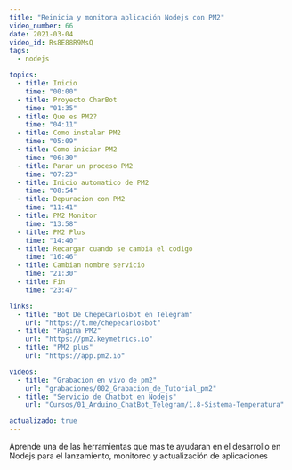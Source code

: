 ```yaml
---
title: "Reinicia y monitora aplicación Nodejs con PM2"
video_number: 66
date: 2021-03-04
video_id: Rs8E88R9MsQ
tags:
  - nodejs

topics:
  - title: Inicio
    time: "00:00"
  - title: Proyecto CharBot
    time: "01:35"
  - title: Que es PM2?
    time: "04:11"
  - title: Como instalar PM2
    time: "05:09"
  - title: Como iniciar PM2
    time: "06:30"
  - title: Parar un proceso PM2
    time: "07:23"
  - title: Inicio automatico de PM2
    time: "08:54"
  - title: Depuracion con PM2
    time: "11:41"
  - title: PM2 Monitor
    time: "13:58"
  - title: PM2 Plus
    time: "14:40"
  - title: Recargar cuando se cambia el codigo
    time: "16:46"
  - title: Cambian nombre servicio
    time: "21:30"
  - title: Fin
    time: "23:47"

links:
  - title: "Bot De ChepeCarlosbot en Telegram"
    url: "https://t.me/chepecarlosbot"
  - title: "Pagina PM2"
    url: "https://pm2.keymetrics.io"
  - title: "PM2 plus"
    url: "https://app.pm2.io"

videos:
  - title: "Grabacion en vivo de pm2"
    url: "grabaciones/002_Grabacion_de_Tutorial_pm2"
  - title: "Servicio de Chatbot en Nodejs"
    url: "Cursos/01_Arduino_ChatBot_Telegram/1.8-Sistema-Temperatura"

actualizado: true
---
```


Aprende una de las herramientas que mas te ayudaran en el desarrollo en Nodejs para el lanzamiento, monitoreo y actualización de aplicaciones
